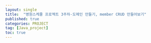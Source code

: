 ```yaml
---
layout: single
title:  "병원스케쥴 프로젝트 3주차-도메인 만들기, member CRUD 만들어보기"
published: true
categories: PROJECT
tag: [Java_project]
toc: true
---
```


